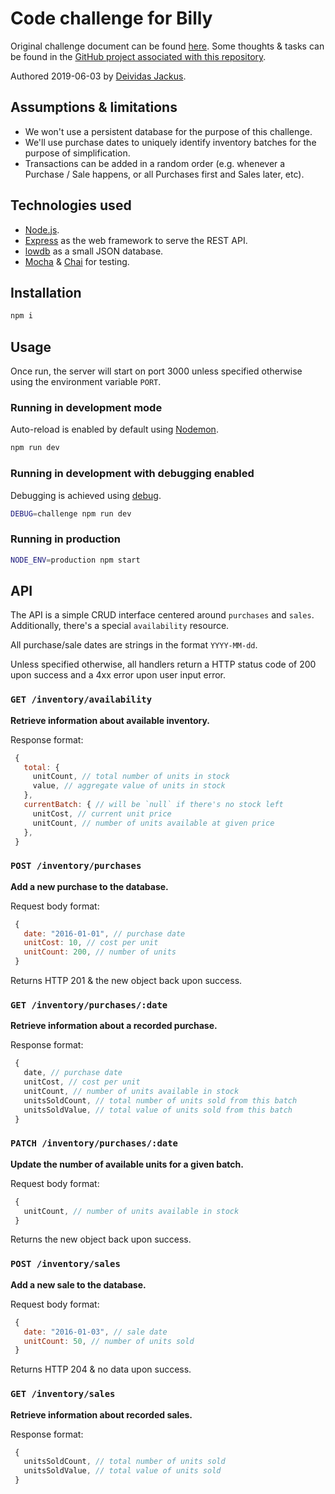 # Code challenge for Billy

Original challenge document can be found [here](https://github.com/deividasjackus/billy-code-challenge/blob/master/challenge.pdf).
Some thoughts & tasks can be found in the [GitHub project associated with this repository](https://github.com/deividasjackus/billy-code-challenge/projects/1).

Authored 2019-06-03 by [Deividas Jackus](https://github.com/deividasjackus).

## Assumptions & limitations

- We won't use a persistent database for the purpose of this challenge.
- We'll use purchase dates to uniquely identify inventory batches for the purpose of simplification.
- Transactions can be added in a random order (e.g. whenever a Purchase / Sale happens, or all Purchases first and Sales later, etc).

## Technologies used

- [Node.js](https://nodejs.org/).
- [Express](https://expressjs.com/) as the web framework to serve the REST API.
- [lowdb](https://github.com/typicode/lowdb) as a small JSON database.
- [Mocha](https://mochajs.org/) & [Chai](https://www.chaijs.com/) for testing.

## Installation

```bash
npm i
```

## Usage

Once run, the server will start on port 3000 unless specified otherwise using the environment variable `PORT`.

### Running in development mode

Auto-reload is enabled by default using [Nodemon](https://nodemon.io/).

```bash
npm run dev
```

### Running in development with debugging enabled

Debugging is achieved using [debug](https://www.npmjs.com/package/debug).

```bash
DEBUG=challenge npm run dev
```

### Running in production

```bash
NODE_ENV=production npm start
```

## API

The API is a simple CRUD interface centered around `purchases` and `sales`.
Additionally, there's a special `availability` resource.

All purchase/sale dates are strings in the format `YYYY-MM-dd`.

Unless specified otherwise, all handlers return a HTTP status code of 200 upon success and a 4xx error upon user input error.

### `GET /inventory/availability`

**Retrieve information about available inventory.**

Response format:
```js
 {
   total: {
     unitCount, // total number of units in stock
     value, // aggregate value of units in stock
   },
   currentBatch: { // will be `null` if there's no stock left
     unitCost, // current unit price
     unitCount, // number of units available at given price
   },
 }
```

### `POST /inventory/purchases`

**Add a new purchase to the database.**

Request body format:
```js
 {
   date: "2016-01-01", // purchase date
   unitCost: 10, // cost per unit
   unitCount: 200, // number of units
 }
```

Returns HTTP 201 & the new object back upon success.

### `GET /inventory/purchases/:date`

**Retrieve information about a recorded purchase.**

Response format:
```js
 {
   date, // purchase date
   unitCost, // cost per unit
   unitCount, // number of units available in stock
   unitsSoldCount, // total number of units sold from this batch
   unitsSoldValue, // total value of units sold from this batch
 }
```

### `PATCH /inventory/purchases/:date`

**Update the number of available units for a given batch.**

Request body format:
```js
 {
   unitCount, // number of units available in stock
 }
```

Returns the new object back upon success.

### `POST /inventory/sales`

**Add a new sale to the database.**

Request body format:
```js
 {
   date: "2016-01-03", // sale date
   unitCount: 50, // number of units sold
 }
```

Returns HTTP 204 & no data upon success.

### `GET /inventory/sales`

**Retrieve information about recorded sales.**

Response format:
```js
 {
   unitsSoldCount, // total number of units sold
   unitsSoldValue, // total value of units sold
 }
```
